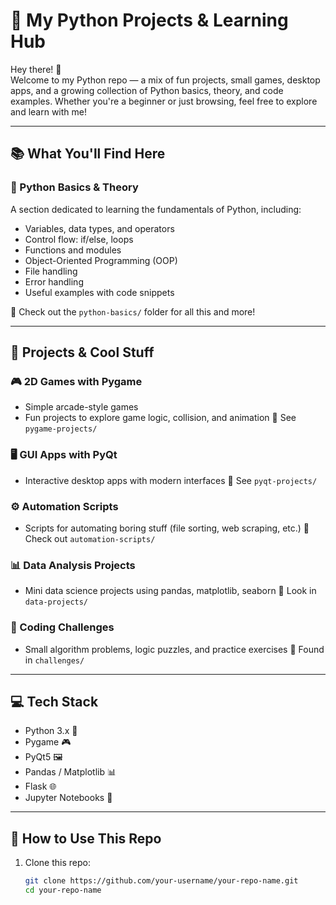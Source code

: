 # 🐍 My Python Projects & Learning Hub

Hey there! 👋  
Welcome to my Python repo — a mix of fun projects, small games, desktop apps, and a growing collection of Python basics, theory, and code examples. Whether you're a beginner or just browsing, feel free to explore and learn with me!

---

## 📚 What You'll Find Here

### 🧠 Python Basics & Theory
A section dedicated to learning the fundamentals of Python, including:
- Variables, data types, and operators
- Control flow: if/else, loops
- Functions and modules
- Object-Oriented Programming (OOP)
- File handling
- Error handling
- Useful examples with code snippets

📂 Check out the `python-basics/` folder for all this and more!

---

## 🚀 Projects & Cool Stuff

### 🎮 2D Games with Pygame
- Simple arcade-style games
- Fun projects to explore game logic, collision, and animation
📂 See `pygame-projects/`

### 🖥️ GUI Apps with PyQt
- Interactive desktop apps with modern interfaces
📂 See `pyqt-projects/`

### ⚙️ Automation Scripts
- Scripts for automating boring stuff (file sorting, web scraping, etc.)
📂 Check out `automation-scripts/`

### 📊 Data Analysis Projects
- Mini data science projects using pandas, matplotlib, seaborn
📂 Look in `data-projects/`

### 🧪 Coding Challenges
- Small algorithm problems, logic puzzles, and practice exercises
📂 Found in `challenges/`

---

## 💻 Tech Stack

- Python 3.x 🐍  
- Pygame 🎮  
- PyQt5 🖼️  
- Pandas / Matplotlib 📊  
- Flask 🌐  
- Jupyter Notebooks 📒  

---

## 📁 How to Use This Repo

1. Clone this repo:
   ```bash
   git clone https://github.com/your-username/your-repo-name.git
   cd your-repo-name
